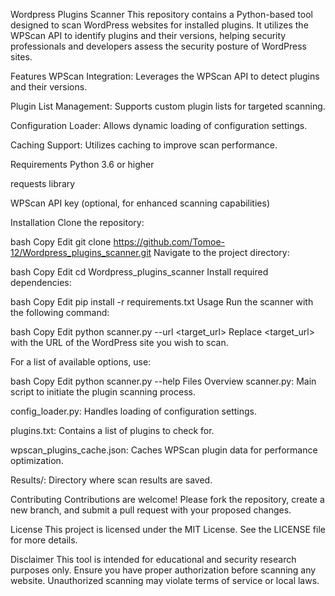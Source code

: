 Wordpress Plugins Scanner
This repository contains a Python-based tool designed to scan WordPress websites for installed plugins. It utilizes the WPScan API to identify plugins and their versions, helping security professionals and developers assess the security posture of WordPress sites.

Features
WPScan Integration: Leverages the WPScan API to detect plugins and their versions.

Plugin List Management: Supports custom plugin lists for targeted scanning.

Configuration Loader: Allows dynamic loading of configuration settings.

Caching Support: Utilizes caching to improve scan performance.

Requirements
Python 3.6 or higher

requests library

WPScan API key (optional, for enhanced scanning capabilities)

Installation
Clone the repository:

bash
Copy
Edit
git clone https://github.com/Tomoe-12/Wordpress_plugins_scanner.git
Navigate to the project directory:

bash
Copy
Edit
cd Wordpress_plugins_scanner
Install required dependencies:

bash
Copy
Edit
pip install -r requirements.txt
Usage
Run the scanner with the following command:

bash
Copy
Edit
python scanner.py --url <target_url>
Replace <target_url> with the URL of the WordPress site you wish to scan.

For a list of available options, use:

bash
Copy
Edit
python scanner.py --help
Files Overview
scanner.py: Main script to initiate the plugin scanning process.

config_loader.py: Handles loading of configuration settings.

plugins.txt: Contains a list of plugins to check for.

wpscan_plugins_cache.json: Caches WPScan plugin data for performance optimization.

Results/: Directory where scan results are saved.

Contributing
Contributions are welcome! Please fork the repository, create a new branch, and submit a pull request with your proposed changes.

License
This project is licensed under the MIT License. See the LICENSE file for more details.

Disclaimer
This tool is intended for educational and security research purposes only. Ensure you have proper authorization before scanning any website. Unauthorized scanning may violate terms of service or local laws.

